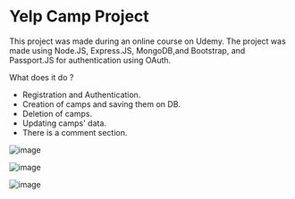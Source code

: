 # Yelp Camp Project

This project was made during an online course on Udemy.
The project was made using Node.JS, Express.JS, MongoDB,and Bootstrap, and Passport.JS for authentication using OAuth.

What does it do ?

- Registration and Authentication.
- Creation of camps and saving them on DB.
- Deletion of camps.
- Updating camps' data.
- There is a comment section.


![image](https://user-images.githubusercontent.com/36306586/58760945-316e5f80-8547-11e9-93d5-2f97e5d76e80.png)

![image](https://user-images.githubusercontent.com/36306586/58760930-13a0fa80-8547-11e9-904b-ed63cf86e5b1.png)

![image](https://user-images.githubusercontent.com/36306586/58760908-d89ec700-8546-11e9-8fda-cbbcfecb2ee2.png)
